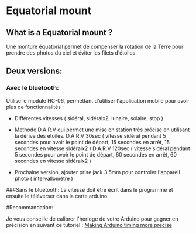 # Equatorial mount

## What is a Equatorial mount ?

Une monture équatorial permet de compenser la rotation de la Terre pour prendre des photos du ciel et éviter les filets d'étoiles.

## Deux versions: 

### Avec le bluetooth: 
Utilise le module HC-06, permettant d'utiliser l'application mobile pour avoir plus de fonctionnalités :
- Différentes vitesses ( sidéral, sidéralx2, lunaire, solaire, stop )

- Methode D.A.R.V qui permet une mise en station très précise en utilisant la dérive des étoiles.
D.A.R.V 30sec ( vitesse sidéral pendant 5 secondes pour avoir le point de départ, 15 secondes en arrêt, 15 secondes en vitesse sidéralx2 )
D.A.R.V 120sec ( vitesse sidéral pendant 5 secondes pour avoir le point de départ, 60 secondes en arrêt, 60 secondes en vitesse sidéralx2 )

- Prochaine version, ajouter prise jack 3.5mm pour controler l'appareil photo ( intervallomètre )

###Sans le bluetooth:
La vitesse doit être écrit dans le programme et ensuite le téléverser dans la carte arduino.

#Recommandation: 

Je vous conseille de calibrer l'horloge de votre Arduino pour gagner en précision en suivant ce tutoriel : [Making Arduino timing more precise](https://lygte-info.dk/project/PrecisionTime%20UK.html)


